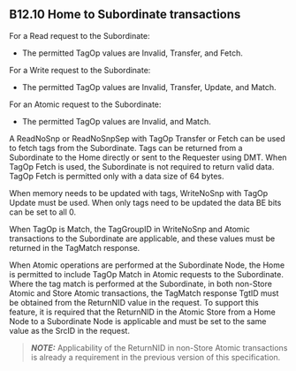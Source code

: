 ## B12.10 Home to Subordinate transactions

For a Read request to the Subordinate:

- The permitted TagOp values are Invalid, Transfer, and Fetch.

For a Write request to the Subordinate:

- The permitted TagOp values are Invalid, Transfer, Update, and Match.

For an Atomic request to the Subordinate:

- The permitted TagOp values are Invalid, and Match.

A ReadNoSnp or ReadNoSnpSep with TagOp Transfer or Fetch can be used to fetch tags from the Subordinate. Tags can be returned from a Subordinate to the Home directly or sent to the Requester using DMT. When TagOp Fetch is used, the Subordinate is not required to return valid data. TagOp Fetch is permitted only with a data size of 64 bytes.

When memory needs to be updated with tags, WriteNoSnp with TagOp Update must be used. When only tags need to be updated the data BE bits can be set to all 0.

When TagOp is Match, the TagGroupID in WriteNoSnp and Atomic transactions to the Subordinate are applicable, and these values must be returned in the TagMatch response.

When Atomic operations are performed at the Subordinate Node, the Home is permitted to include TagOp Match in Atomic requests to the Subordinate. Where the tag match is performed at the Subordinate, in both non-Store Atomic and Store Atomic transactions, the TagMatch response TgtID must be obtained from the ReturnNID value in the request. To support this feature, it is required that the ReturnNID in the Atomic Store from a Home Node to a Subordinate Node is applicable and must be set to the same value as the SrcID in the request.

> **_NOTE:_** Applicability of the ReturnNID in non-Store Atomic transactions is already a requirement in the previous version of this specification.